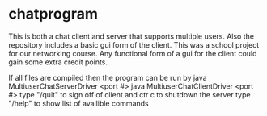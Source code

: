 chatprogram
===========

This is both a chat client and server that supports multiple users. Also the repository includes a basic gui form of 
the client.
This was a school project for our networking course.
  Any functional form of a gui for the client could gain some extra credit points.

If all files are compiled then the program can be run by 
java MultiuserChatServerDriver <port #>
java MultiuserChatClientDriver <host name ex localhost> <port #> <username>
type "/quit" to sign off of client and ctr c to shutdown the server
type "/help" to show list of availible commands
